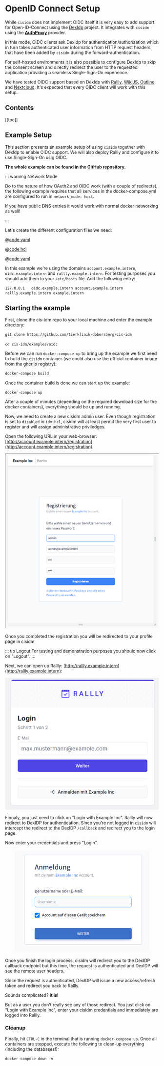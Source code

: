 # OpenID Connect Setup

While `cisidm` does not implement OIDC itself it is very easy to add support for
Open-ID-Connect using the [DexIdp](https://dexidp.io/) project. It integrates
with `cisidm` using the
[**AuthProxy**](https://dexidp.io/docs/connectors/authproxy/) provider.

In this mode, OIDC clients ask DexIdp for authentication/authorization which in
turn takes authenticated user information from HTTP request headers that have
been added by `cisidm` during the forward-authentication.

For self-hosted environments it is also possible to configure DexIdp to skip the
consent screen and directly redirect the user to the requested application
providing a seamless Single-Sign-On experience.

We have tested OIDC support based on DexIdp with [Rallly](https://rallly.co),
[WikiJS](https://js.wiki/), [Outline](https://www.getoutline.com/) and
[Nextcloud](https://nextcloud.com). It's expected that every OIDC client will
work with this setup.

## Contents

[[toc]]

## Example Setup

This section presents an example setup of using `cisidm` together with DexIdp
to enable OIDC support. We will also deploy Rallly and configure it to use
Single-Sign-On usig OIDC.

**The whole example can be found in the [GitHub repository](https://github.com/tierklinik-dobersberg/cis-idm/tree/main/examples/oidc).**

::: warning Network Mode

Do to the nature of how OAuth2 and OIDC work (with a couple of redirects),
the following example requires that all services in the docker-compose.yml
are configured to run in `network_mode: host`.

If you have public DNS entries it would work with normal docker networking as
well!

:::

Let's create the different configuration files we need:

<CodeGroup>
  <CodeGroupItem title="docker-compose.yml">

@[code yaml](../../../examples/oidc/docker-compose.yml)

  </CodeGroupItem>

  <CodeGroupItem title="idm.hcl">

@[code hcl](../../../examples/oidc/idm.hcl)

  </CodeGroupItem>

  <CodeGroupItem title="dex.yml">

@[code yaml](../../../examples/oidc/dex.yml)

  </CodeGroupItem>
</CodeGroup>

In this example we're using the domains `account.example.intern`, `oidc.example.intern` and `rallly.example.intern`. For
testing purposes you should add them to your `/etc/hosts` file. Add the following entry:

```
127.0.0.1   oidc.example.intern account.example.intern rallly.example.intern example.intern
```

## Starting the example

First, clone the cis-idm repo to your local machine and enter the example directory:

```
git clone https://github.com/tierklinik-dobersberg/cis-idm

cd cis-idm/examples/oidc
```


Before we can run `docker-compose up` to bring up the example we first need to build
the `cisidm` container (we could also use the official container image from the
ghcr.io registry):

```bash
docker-compose build
```

Once the container build is done we can start up the example:

```
docker-compose up
```

After a couple of minutes (depending on the required download size for the docker containers),
everything should be up and running.

Now, we need to create a new cisidm admin user. Even though registration is set to
`disabled` in `idm.hcl`, cisidm will at least permit the very first user to register
and will assign administrative priviledges.

Open the following URL in your web-browser: [http://account.example.intern/registration](http://account.example.intern/registration).

<center>

![Registration](../assets/oidc-example/01_registration.png)

</center>

Once you completed the registration you will be redirected to your profile page
in cisidm.

::: tip Logout 
For testing and demonstration purposes you should now click on "Logout".
:::

Next, we can open up Rallly: [http://rallly.example.intern](http://rallly.example.intern):

<center>

![Rallly](../assets//oidc-example//02_rallly.png)

</center>

Finnaly, you just need to click on "Login with Example Inc". Rallly will now redirect
to DexIDP for authentication. Since you're not logged in `cisidm` will intercept
the redirect to the DexIDP `/callback` and redirect you to the login page.

Now enter your credentials and press "Login".

<center>

![Login](../assets//oidc-example/03_login.png)

</center>

Once you finish the login process, cisidm will redirect you to the DexIDP callback
endpoint but this time, the request is authenticated and DexIDP will see the remote
user headers.

Since the request is authenticated, DexIDP will issue a new access/refresh token
and redirect you back to Rallly.

Sounds complicated? **It is!**  

But as a user you don't really see any of those redirect.
You just click on "Login with Example Inc", enter your cisidm credentials and immediately
are logged into Rallly.

### Cleanup

Finally, hit `CTRL-C` in the terminal that is running `docker-compose up`.
Once all containers are stopped, execute the following to clean-up everything 
(including the databases!):

```bash:no-line-numbers
docker-compose down -v
```